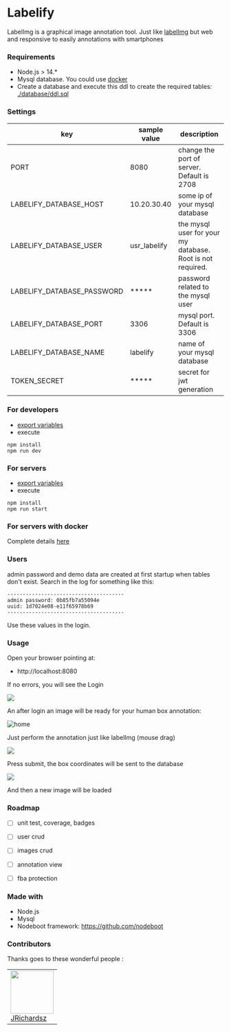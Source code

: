 # Labelify

LabelImg is a graphical image annotation tool. Just like [labelImg](https://github.com/tzutalin/labelImg) but web and responsive to easily annotations with smartphones

### Requirements

- Node.js > 14.*
- Mysql database. You could use [docker](https://gist.github.com/jrichardsz/73142c5c7eb7136d80b165e75d3a1e22)
- Create a database and execute this ddl to create the required tables: [./database/ddl.sql](./database/ddl.sql)


### Settings


|key | sample value | description|
|---|---|---|
|PORT | 8080 | change the port of server. Default is 2708|
|LABELIFY_DATABASE_HOST | 10.20.30.40 | some ip of your mysql database|
|LABELIFY_DATABASE_USER | usr_labelify | the mysql user for your my database. Root is not required.|
|LABELIFY_DATABASE_PASSWORD | ***** |  password related to the mysql user|
|LABELIFY_DATABASE_PORT | 3306 | mysql port. Default is 3306|
|LABELIFY_DATABASE_NAME | labelify | name of your mysql database|
|TOKEN_SECRET | ***** | secret for jwt generation|


### For developers

- [export variables](https://github.com/jrichardsz/labelify/wiki/Export-variables-Linux)
- execute
```
npm install
npm run dev
```

### For servers

- [export variables](https://github.com/jrichardsz/labelify/wiki/Export-variables-Linux)
- execute
```
npm install
npm run start
```

### For servers with docker

Complete details [here](https://github.com/jrichardsz/labelify/wiki/Launch-with-Docker)

### Users

admin password and demo data are created at first startup when tables don't exist. Search in the log for something like this:

```
--------------------------------------
admin password: 0b85fb7a55094e
uuid: 1d7024e08-e11f65978b69
--------------------------------------
```

Use these values in the login.

### Usage

Open your browser pointing at:

- http://localhost:8080

If no errors, you will see the Login

![](https://i.ibb.co/BgGTRGG/labelify-login.png)

An after login an image will be ready for your human box annotation:

![home](https://i.ibb.co/2WDpCWK/image-ready-for-annotation.png)

Just perform the annotation just like labelImg (mouse drag)

![](https://i.ibb.co/hZt32Hw/annotation-example.png)

Press submit, the box coordinates will be sent to the database

![](https://i.ibb.co/LtYSDws/annotation-coordinates.png)

And then a new image will be loaded

### Roadmap

- [ ] unit test, coverage, badges
- [ ] user crud
- [ ] images crud
- [ ] annotation view
- [ ] fba protection


### Made with

- Node.js
- Mysql
- Nodeboot framework: https://github.com/nodeboot


### Contributors

Thanks goes to these wonderful people :

<table>
  <tbody>
    <td>
      <img src="https://avatars0.githubusercontent.com/u/3322836?s=460&v=4" width="100px;"/>
      <br />
      <label><a href="http://jrichardsz.github.io/">JRichardsz</a></label>
      <br />
    </td>    
  </tbody>
</table>
